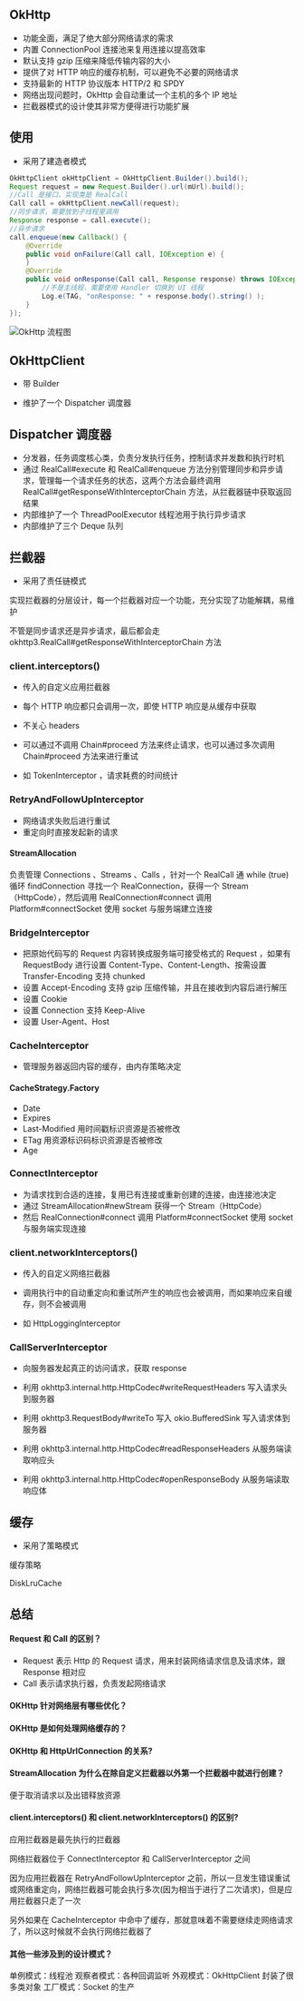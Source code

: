 ## OkHttp  

- 功能全面，满足了绝大部分网络请求的需求
- 内置 ConnectionPool 连接池来复用连接以提高效率
- 默认支持 gzip 压缩来降低传输内容的大小
- 提供了对 HTTP 响应的缓存机制，可以避免不必要的网络请求
- 支持最新的 HTTP 协议版本 HTTP/2 和 SPDY
- 网络出现问题时，OkHttp 会自动重试一个主机的多个 IP 地址
- 拦截器模式的设计使其非常方便得进行功能扩展





## 使用

- 采用了建造者模式

```java
OkHttpClient okHttpClient = OkHttpClient.Builder().build();
Request request = new Request.Builder().url(mUrl).build();
//Call 是接口，实现类是 RealCall
Call call = okHttpClient.newCall(request);
//同步请求，需要放到子线程里调用
Response response = call.execute();
//异步请求
call.enqueue(new Callback() {
    @Override
    public void onFailure(Call call, IOException e) {
    }
    @Override
    public void onResponse(Call call, Response response) throws IOException {
        //不是主线程，需要使用 Handler 切换到 UI 线程
        Log.e(TAG, "onResponse: " + response.body().string() );
    }
});
```







![OkHttp 流程图](https://gitee.com/louisgeek/LG_Notes/raw/master/images/okhttp_lc.png)



## OkHttpClient

- 带 Builder

- 维护了一个  Dispatcher 调度器





## Dispatcher 调度器

- 分发器，任务调度核心类，负责分发执行任务，控制请求并发数和执行时机
- 通过 RealCall#execute 和 RealCall#enqueue 方法分别管理同步和异步请求，管理每一个请求任务的状态，这两个方法会最终调用 RealCall#getResponseWithInterceptorChain 方法，从拦截器链中获取返回结果
- 内部维护了一个 ThreadPoolExecutor 线程池用于执行异步请求
- 内部维护了三个 Deque 队列



## 拦截器

- 采用了责任链模式

实现拦截器的分层设计，每一个拦截器对应一个功能，充分实现了功能解耦，易维护

不管是同步请求还是异步请求，最后都会走 okhttp3.RealCall#getResponseWithInterceptorChain 方法

### client.interceptors()

- 传入的自定义应用拦截器
- 每个 HTTP 响应都只会调用一次，即使 HTTP 响应是从缓存中获取
- 不关心 headers 
- 可以通过不调用 Chain#proceed 方法来终止请求，也可以通过多次调用 Chain#proceed 方法来进行重试

- 如 TokenInterceptor ，请求耗费的时间统计



### RetryAndFollowUpInterceptor

- 网络请求失败后进行重试
- 重定向时直接发起新的请求



#### StreamAllocation

负责管理 Connections 、Streams 、Calls ，针对一个 RealCall 通 while (true) 循环 findConnection 寻找一个 RealConnection，获得一个 Stream（HttpCode），然后调用 RealConnection#connect 调用 Platform#connectSocket 使用 socket 与服务端建立连接



### BridgeInterceptor

- 把原始代码写的 Request 内容转换成服务端可接受格式的 Request ，如果有 RequestBody 进行设置 Content-Type、Content-Length、按需设置 Transfer-Encoding 支持 chunked
- 设置 Accept-Encoding 支持 gzip 压缩传输，并且在接收到内容后进行解压
- 设置 Cookie
- 设置 Connection 支持 Keep-Alive
- 设置 User-Agent、Host



### CacheInterceptor

- 管理服务器返回内容的缓存，由内存策略决定



#### CacheStrategy.Factory

- Date
- Expires
- Last-Modified 用时间戳标识资源是否被修改
- ETag  用资源标识码标识资源是否被修改
- Age







### ConnectInterceptor

- 为请求找到合适的连接，复用已有连接或重新创建的连接，由连接池决定
- 通过 StreamAllocation#newStream 获得一个 Stream（HttpCode）
- 然后 RealConnection#connect 调用 Platform#connectSocket 使用 socket 与服务端实现连接





### client.networkInterceptors()

- 传入的自定义网络拦截器
- 调用执行中的自动重定向和重试所产生的响应也会被调用，而如果响应来自缓存，则不会被调用

- 如 HttpLoggingInterceptor



### CallServerInterceptor

- 向服务器发起真正的访问请求，获取 response
- 利用 okhttp3.internal.http.HttpCodec#writeRequestHeaders 写入请求头到服务器

- 利用 okhttp3.RequestBody#writeTo 写入 okio.BufferedSink 写入请求体到服务器
- 利用 okhttp3.internal.http.HttpCodec#readResponseHeaders  从服务端读取响应头

- 利用 okhttp3.internal.http.HttpCodec#openResponseBody 从服务端读取响应体





## 缓存

- 采用了策略模式

缓存策略

DiskLruCache





## 总结



#### Request 和 Call 的区别？

- Request 表示 Http 的 Request 请求，用来封装网络请求信息及请求体，跟 Response 相对应
- Call 表示请求执行器，负责发起网络请求



#### OKHttp 针对网络层有哪些优化？







#### OKHttp 是如何处理网络缓存的？







#### OKHttp 和 HttpUrlConnection 的关系?







#### StreamAllocation 为什么在除自定义拦截器以外第一个拦截器中就进行创建？

便于取消请求以及出错释放资源





#### client.interceptors() 和  client.networkInterceptors() 的区别?

应用拦截器是最先执行的拦截器

网络拦截器位于 ConnectInterceptor 和 CallServerInterceptor 之间

因为应用拦截器在 RetryAndFollowUpInterceptor 之前，所以一旦发生错误重试或网络重定向，网络拦截器可能会执行多次(因为相当于进行了二次请求)，但是应用拦截器只走了一次

另外如果在 CacheInterceptor 中命中了缓存，那就意味着不需要继续走网络请求了，所以这时候就不会执行网络拦截器了





#### 其他一些涉及到的设计模式？

单例模式：线程池
观察者模式：各种回调监听
外观模式：OkHttpClient 封装了很多类对象
工厂模式：Socket 的生产